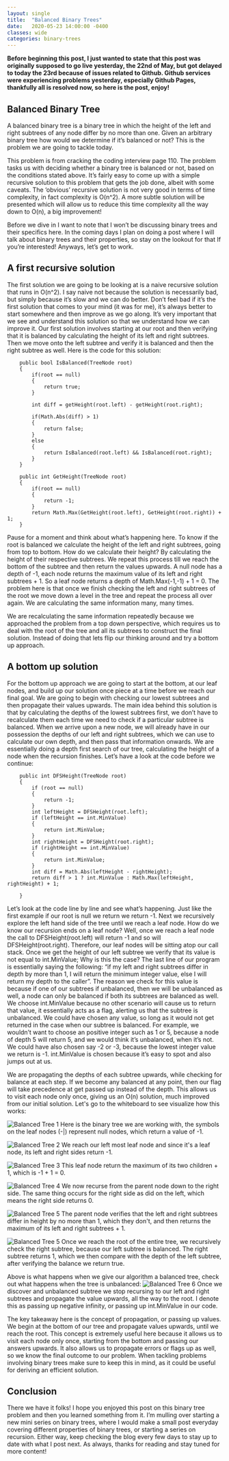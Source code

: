 ```yaml
---
layout: single
title:  "Balanced Binary Trees"
date:   2020-05-23 14:00:00 -0400
classes: wide
categories: binary-trees
---
```

**Before beginning this post, I just wanted to state that this post was originally supposed to go live yesterday, the 22nd of May, but got delayed to today the 23rd because of issues related to Github. Github services were experiencing problems yesterday, especially Github Pages, thankfully all is resolved now, so here is the post, enjoy!**

## Balanced Binary Tree
A balanced binary tree is a binary tree in which the height of the left and right subtrees of any node differ by no more than one. Given an arbitrary binary tree how would we determine if it’s balanced or not? This is the problem we are going to tackle today.

This problem is from cracking the coding interview page 110. The problem tasks us with deciding whether a binary tree is balanced or not, based on the conditions stated above. It’s fairly easy to come up with a simple recursive solution to this problem that gets the job done, albeit with some caveats. The ‘obvious’ recursive solution is not very good in terms of time complexity, in fact complexity is O(n^2). A more subtle solution will be presented which will allow us to reduce this time complexity all the way down to O(n), a big improvement!

Before we dive in I want to note that I won’t be discussing binary trees and their specifics here. In the coming days I plan on doing a post where I will talk about binary trees and their properties, so stay on the lookout for that If you’re interested! Anyways, let’s get to work.

## A first recursive solution
The first solution we are going to be looking at is a naive recursive solution that runs in O(n^2). I say naive not because the solution is necessarily bad, but simply because it’s slow and we can do better. Don’t feel bad if it’s the first solution that comes to your mind (it was for me), it’s always better to start somewhere and then improve as we go along. It’s very important that we see and understand this solution so that we understand how we can improve it. Our first solution involves starting at our root and then verifying that it is balanced by calculating the height of its left and right subtrees. Then we move onto the left subtree and verify it is balanced and then the right subtree as well. Here is the code for this solution:

        public bool IsBalanced(TreeNode root)
        {
            if(root == null)
            {
                return true;
            }

            int diff = getHeight(root.left) - getHeight(root.right);

            if(Math.Abs(diff) > 1)
            {
                return false;
            }
            else
            {
                return IsBalanced(root.left) && IsBalanced(root.right); 
            }
        }

        public int GetHeight(TreeNode root)
        {
            if(root == null)
            {
                return -1;
            }
            return Math.Max(GetHeight(root.left), GetHeight(root.right)) + 1;
        }

Pause for a moment and think about what’s happening here. To know if the root is balanced we calculate the height of the left and right subtrees, going from top to bottom. How do we calculate their height? By calculating the height of their respective subtrees. We repeat this process till we reach the bottom of the subtree and then return the values upwards. A null node has a depth of -1, each node returns the maximum value of its left and right subtrees + 1. So a leaf node returns a depth of Math.Max(-1,-1) + 1 = 0. The problem here is that once we finish checking the left and right subtrees of the root we move down a level in the tree and repeat the process all over again. We are calculating the same information many, many times. 

We are recalculating the same information repeatedly because we approached the problem from a top down perspective, which requires us to deal with the root of the tree and all its subtrees to construct the final solution. Instead of doing that lets flip our thinking around and try a bottom up approach.

## A bottom up solution
For the bottom up approach we are going to start at the bottom, at our leaf nodes, and build up our solution once piece at a time before we reach our final goal. We are going to begin with checking our lowest subtrees and then propagate their values upwards. The main idea behind this solution is that by calculating the depths of the lowest subtrees first, we don’t have to recalculate them each time we need to check if a particular subtree is balanced. When we arrive upon a new node, we will already have in our possession the depths of our left and right subtrees, which we can use to calculate our own depth, and then pass that information onwards. We are essentially doing a depth first search of our tree, calculating the height of a node when the recursion finishes. Let’s have a look at the code before we continue:

        public int DFSHeight(TreeNode root)
        {
            if (root == null)
            {
                return -1;
            }
            int leftHeight = DFSHeight(root.left);
            if (leftHeight == int.MinValue)
            {
                return int.MinValue;
            }
            int rightHeight = DFSHeight(root.right);
            if (rightHeight == int.MinValue)
            {
                return int.MinValue;
            }
            int diff = Math.Abs(leftHeight - rightHeight);
            return diff > 1 ? int.MinValue : Math.Max(leftHeight, rightHeight) + 1;

        }

Let’s look at the code line by line and see what’s happening. Just like the first example if our root is null we return we return -1. Next we recursively explore the left hand side of the tree until we reach a leaf node. How do we know our recursion ends on a leaf node? Well, once we reach a leaf node the call to DFSHeight(root.left) will return -1 and so will DFSHeight(root.right). Therefore, our leaf nodes will be sitting atop our call stack. Once we get the height of our left subtree we verify that its value is not equal to int.MinValue; Why is this the case? The last line of our program is essentially saying the following: “if my left and right subtrees differ in depth by more than 1, I will return the minimum integer value, else I will return my depth to the caller”. The reason we check for this value is because if one of our subtrees if unbalanced, then we will be unbalanced as well, a node can only be balanced if both its subtrees are balanced as well. We choose int.MinValue because no other scenario will cause us to return that value, it essentially acts as a flag, alerting us that the subtree is unbalanced. We could have chosen any value, so long as it would not get returned in the case when our subtree is balanced. For example, we wouldn’t want to choose an positive integer such as 1 or 5, because a node of depth 5 will return 5, and we would think it’s unbalanced, when it’s not. We could have also chosen say -2 or -3, because the lowest integer value we return is -1. int.MinValue is chosen because it’s easy to spot and also jumps out at us.

We are propagating the depths of each subtree upwards, while checking for balance at each step. If we become any balanced at any point, then our flag will take precedence at get passed up instead of the depth. This allows us to visit each node only once, giving us an O(n) solution, much improved from our initial solution. Let's go to the whiteboard to see visualize how this works:

![Balanced Tree 1]({{site.baseurl}}/assets/Images/Balanced/tree3.jpg)
Here is the binary tree we are working with, the symbols on the leaf nodes (-|) represent null nodes, which return a value of -1.

![Balanced Tree 2]({{site.baseurl}}/assets/Images/Balanced/tree4.jpg)
We reach our left most leaf node and since it's a leaf node, its left and right sides return -1.

![Balanced Tree 3]({{site.baseurl}}/assets/Images/Balanced/tree5.jpg)
This leaf node return the maximum of its two children + 1, which is -1 + 1 = 0.

![Balanced Tree 4]({{site.baseurl}}/assets/Images/Balanced/tree6.jpg)
We now recurse from the parent node down to the right side. The same thing occurs for the right side as did on the left, which means the right side returns 0.

![Balanced Tree 5]({{site.baseurl}}/assets/Images/Balanced/tree7.jpg)
The parent node verifies that the left and right subtrees differ in height by no more than 1, which they don't, and then returns the maximum of its left and right subtrees + 1.

![Balanced Tree 5]({{site.baseurl}}/assets/Images/Balanced/tree9.jpg)
Once we reach the root of the entire tree, we recursively check the right subtree, because our left subtree is balanced. The right subtree returns 1, which we then compare with the depth of the left subtree, after verifying the balance we return true.


Above is what happens when we give our algorithm a balanced tree, check out what happens when the tree is unbalanced:
![Balanced Tree 6]({{site.baseurl}}/assets/Images/Balanced/tree10.jpg)
Once we discover and unbalanced subtree we stop recursing to our left and right subtrees and propagate the value upwards, all the way to the root. I denote this as passing up negative infinity, or passing up int.MinValue in our code.



The key takeaway here is the concept of propagation, or passing up values. We begin at the bottom of our tree and propagate values upwards, until we reach the root. This concept is extremely useful here because it allows us to visit each node only once, starting from the bottom and passing our answers upwards. It also allows us to propagate errors or flags up as well, so we know the final outcome to our problem. When tackling problems involving binary trees make sure to keep this in mind, as it could be useful for deriving an efficient solution.


## Conclusion

There we have it folks! I hope you enjoyed this post on this binary tree problem and then you learned something from it. I’m mulling over starting a new mini series on binary trees, where I would make a small post everyday covering different properties of binary trees, or starting a series on recursion. Either way, keep checking the blog every few days to stay up to date with what I post next. As always, thanks for reading and stay tuned for more content!
